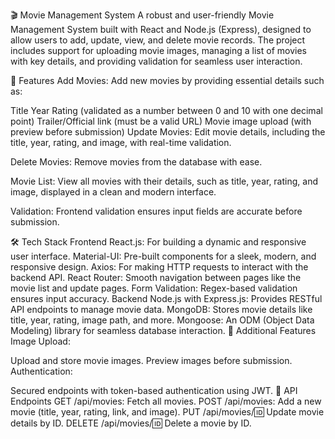 🎬 Movie Management System
A robust and user-friendly Movie Management System built with React and Node.js (Express), designed to allow users to add, update, view, and delete movie records. The project includes support for uploading movie images, managing a list of movies with key details, and providing validation for seamless user interaction.

🚀 Features
Add Movies:
Add new movies by providing essential details such as:

Title
Year
Rating (validated as a number between 0 and 10 with one decimal point)
Trailer/Official link (must be a valid URL)
Movie image upload (with preview before submission)
Update Movies:
Edit movie details, including the title, year, rating, and image, with real-time validation.

Delete Movies:
Remove movies from the database with ease.

Movie List:
View all movies with their details, such as title, year, rating, and image, displayed in a clean and modern interface.

Validation:
Frontend validation ensures input fields are accurate before submission.

🛠️ Tech Stack
Frontend
React.js: For building a dynamic and responsive user interface.
Material-UI: Pre-built components for a sleek, modern, and responsive design.
Axios: For making HTTP requests to interact with the backend API.
React Router: Smooth navigation between pages like the movie list and update pages.
Form Validation: Regex-based validation ensures input accuracy.
Backend
Node.js with Express.js: Provides RESTful API endpoints to manage movie data.
MongoDB: Stores movie details like title, year, rating, image path, and more.
Mongoose: An ODM (Object Data Modeling) library for seamless database interaction.
🌟 Additional Features
Image Upload:

Upload and store movie images.
Preview images before submission.
Authentication:

Secured endpoints with token-based authentication using JWT.
📌 API Endpoints
GET /api/movies: Fetch all movies.
POST /api/movies: Add a new movie (title, year, rating, link, and image).
PUT /api/movies/:id: Update movie details by ID.
DELETE /api/movies/:id: Delete a movie by ID.
